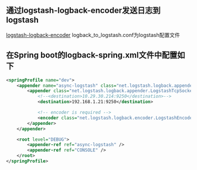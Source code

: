 ## 通过logstash-logback-encoder发送日志到logstash
[logstash-logback-encoder](https://github.com/logstash/logstash-logback-encoder)
logback_to_logstash.conf为logstash配置文件

## 在Spring boot的logback-spring.xml文件中配置如下
```xml
<springProfile name="dev">
    <appender name="async-logstash" class="net.logstash.logback.appender.LoggingEventAsyncDisruptorAppender">
        <appender class="net.logstash.logback.appender.LogstashTcpSocketAppender">
            <!--<destination>10.29.30.214:9250</destination>-->
            <destination>192.168.1.21:9250</destination>

            <!-- encoder is required -->
            <encoder class="net.logstash.logback.encoder.LogstashEncoder" />
        </appender>
    </appender>

    <root level="DEBUG">
        <appender-ref ref="async-logstash" />
        <appender-ref ref="CONSOLE" />
    </root>
</springProfile>
```